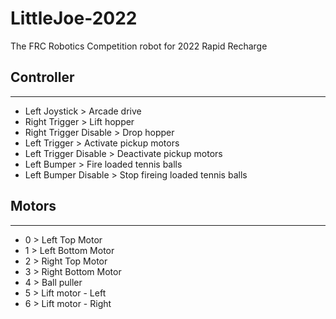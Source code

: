 # LittleJoe-2022
The FRC Robotics Competition robot for 2022 Rapid Recharge

## Controller
---
- Left Joystick         > Arcade drive
- Right Trigger         > Lift hopper
- Right Trigger Disable > Drop hopper
- Left Trigger          > Activate pickup motors
- Left Trigger Disable  > Deactivate pickup motors
- Left Bumper           > Fire loaded tennis balls
- Left Bumper Disable   > Stop fireing loaded tennis balls

## Motors
---
- 0 > Left Top Motor
- 1 > Left Bottom Motor
- 2 > Right Top Motor
- 3 > Right Bottom Motor
- 4 > Ball puller
- 5 > Lift motor - Left
- 6 > Lift motor - Right